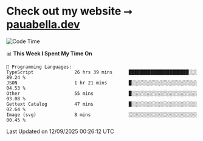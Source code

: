 # Check out my website ⭢ [pauabella.dev](https://pauabella.dev)

<!--START_SECTION:waka-->
![Code Time](http://img.shields.io/badge/Code%20Time-4%2C784%20hrs%2040%20mins-blue)

📊 **This Week I Spent My Time On** 

```text
💬 Programming Languages: 
TypeScript               26 hrs 39 mins      ██████████████████████░░░   89.24 % 
JSON                     1 hr 21 mins        █░░░░░░░░░░░░░░░░░░░░░░░░   04.53 % 
Other                    55 mins             █░░░░░░░░░░░░░░░░░░░░░░░░   03.08 % 
Gettext Catalog          47 mins             █░░░░░░░░░░░░░░░░░░░░░░░░   02.64 % 
Image (svg)              8 mins              ░░░░░░░░░░░░░░░░░░░░░░░░░   00.45 % 
```


 Last Updated on 12/09/2025 00:26:12 UTC
<!--END_SECTION:waka-->
